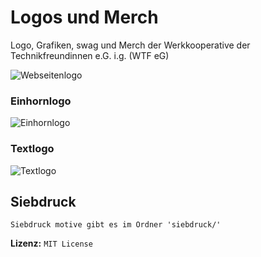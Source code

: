  Logos und Merch
=====================

Logo, Grafiken, swag und Merch der Werkkooperative der Technikfreundinnen e.G. i.g.
(WTF eG)

![Webseitenlogo](webseite.svg.png "WTF e.G.")

### Einhornlogo

![Einhornlogo](einhornlogo_wtf.svg.png "WTF e.G.")

### Textlogo

![Textlogo](textlogo_wtf.svg.png "WTF e.G.")

 Siebdruck
------------
```
Siebdruck motive gibt es im Ordner 'siebdruck/'
```

**Lizenz:** `MIT License`
